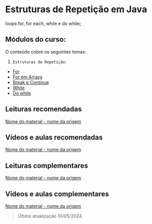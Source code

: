 # Estruturas de Repetição em Java

loops for, for each, while e do while;

## Módulos do curso:

O conteúdo cobre os seguintes temas:

1. `Estruturas de Repetição`: 
- [For](/forAula.java)
- [For em Arrays](/forEmArrays.java)
- [Break e Continue](/breakEContinue.java)
- [While](/whileAula.java)
- [Do while](/doWhile.java)



## Leituras recomendadas

[Nome do material - nome da origem](site)   

## Vídeos e aulas recomendadas

[Nome do material - nome da origem](site)   

## Leituras complementares

[Nome do material - nome da origem](site)   

## Videos e aulas complementares

[Nome do material - nome da origem](site)   


> Última atualização 10/05/2024.
